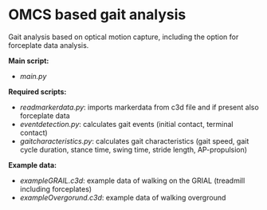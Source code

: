 # OMCS based gait analysis
Gait analysis based on optical motion capture, including the option for forceplate data analysis.


**Main script:**
- *main.py*


**Required scripts:**
- *readmarkerdata.py*: imports markerdata from  c3d file and if present also forceplate data
- *eventdetection.py*: calculates gait events (initial contact, terminal contact)
- *gaitcharacteristics.py*: calculates gait characteristics (gait speed, gait cycle duration, stance time, swing time, stride length, AP-propulsion)


**Example data:**
- *exampleGRAIL.c3d*: example data of walking on the GRIAL (treadmill including forceplates)
- *exampleOvergorund.c3d*: example data of walking overground
